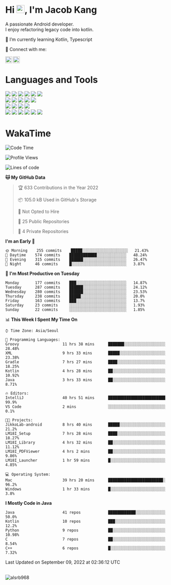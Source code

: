 # Hi <img src="https://media.giphy.com/media/hvRJCLFzcasrR4ia7z/giphy.gif" width="25px">, I'm Jacob Kang
A passionate Android developer.
</br>
I enjoy refactoring legacy code into kotlin.

🌱 I’m currently learning Kotlin, Typescript

🤝 Connect with me:

<a href="https://www.linkedin.com/in/minkyu-kang-b7477b1b2/"><img align="left" src="https://raw.githubusercontent.com/yushi1007/yushi1007/main/images/linkedin.svg" alt="Minkyu Kang | LinkedIn" width="21px"/></a>
<a href="https://www.instagram.com/_jacob_kang/"><img align="left" src="https://raw.githubusercontent.com/yushi1007/yushi1007/main/images/instagram.svg" alt="Jacob Kang | Instagram" width="21px"/></a>

</br>

# Languages and Tools

<div align="left">
<img src="https://img.shields.io/badge/java-007396?logo=java&logoColor=white"/>
<img src="https://img.shields.io/badge/kotlin-7F52FF?logo=kotlin&logoColor=white"/>
<img src="https://img.shields.io/badge/python-3776AB?logo=python&logoColor=white"/>
<img src="https://img.shields.io/badge/bash shell-4EAA25?logo=gnubash&logoColor=white"/>
<img src="https://img.shields.io/badge/c-A8B9CC?logo=c&logoColor=white"/>
<img src="https://img.shields.io/badge/c++-00599C?logo=c%2b%2b&logoColor=white"/>
</div>
<div align="left">
<img src="https://img.shields.io/badge/git-F05032?logo=git&logoColor=white"/>
<img src="https://img.shields.io/badge/github-181717?logo=github&logoColor=white"/>
<img src="https://img.shields.io/badge/mysql-4479A1?logo=mysql&logoColor=white"/>
<img src="https://img.shields.io/badge/sqlite-003B57?logo=sqlite&logoColor=white"/>
<img src="https://img.shields.io/badge/amazon AWS-232F3E?logo=amazonaws&logoColor=white"/>
</div>
<div align="left">
<img src="https://img.shields.io/badge/android-3DDC84?logo=android&logoColor=white"/>
<img src="https://img.shields.io/badge/linux-FCC624?logo=linux&logoColor=white"/>
<img src="https://img.shields.io/badge/flask-000000?logo=flask&logoColor=white"/>
<img src="https://img.shields.io/badge/arduino-00979D?logo=arduino&logoColor=white"/>
</div>
<div align="left">
<img src="https://img.shields.io/badge/slack-4A154B?logo=slack&logoColor=white"/>
<img src="https://img.shields.io/badge/notion-000000?logo=notion&logoColor=white"/>
<img src="https://img.shields.io/badge/jira-0052CC?logo=jira&logoColor=white"/>
<img src="https://img.shields.io/badge/postman-FF6C37?logo=postman&logoColor=white"/>
<img src="https://img.shields.io/badge/intellij-000000?logo=intellijidea&logoColor=white"/>
<img src="https://img.shields.io/badge/pycharm-000000?logo=pycharm&logoColor=white"/>
</div>

# WakaTime

<!--START_SECTION:waka-->
![Code Time](http://img.shields.io/badge/Code%20Time-1%2C170%20hrs%2050%20mins-blue)

![Profile Views](http://img.shields.io/badge/Profile%20Views-1-blue)

![Lines of code](https://img.shields.io/badge/From%20Hello%20World%20I%27ve%20Written--362%20Thousand%20lines%20of%20code-blue)

**🐱 My GitHub Data** 

> 🏆 633 Contributions in the Year 2022
 > 
> 📦 105.0 kB Used in GitHub's Storage 
 > 
> 🚫 Not Opted to Hire
 > 
> 📜 25 Public Repositories 
 > 
> 🔑 4 Private Repositories  
 > 
**I'm an Early 🐤** 

```text
🌞 Morning    255 commits    █████░░░░░░░░░░░░░░░░░░░░   21.43% 
🌆 Daytime    574 commits    ████████████░░░░░░░░░░░░░   48.24% 
🌃 Evening    315 commits    ██████░░░░░░░░░░░░░░░░░░░   26.47% 
🌙 Night      46 commits     █░░░░░░░░░░░░░░░░░░░░░░░░   3.87%

```
📅 **I'm Most Productive on Tuesday** 

```text
Monday       177 commits    ███░░░░░░░░░░░░░░░░░░░░░░   14.87% 
Tuesday      287 commits    ██████░░░░░░░░░░░░░░░░░░░   24.12% 
Wednesday    280 commits    ██████░░░░░░░░░░░░░░░░░░░   23.53% 
Thursday     238 commits    █████░░░░░░░░░░░░░░░░░░░░   20.0% 
Friday       163 commits    ███░░░░░░░░░░░░░░░░░░░░░░   13.7% 
Saturday     23 commits     ░░░░░░░░░░░░░░░░░░░░░░░░░   1.93% 
Sunday       22 commits     ░░░░░░░░░░░░░░░░░░░░░░░░░   1.85%

```


📊 **This Week I Spent My Time On** 

```text
⌚︎ Time Zone: Asia/Seoul

💬 Programming Languages: 
Groovy                   11 hrs 38 mins      ███████░░░░░░░░░░░░░░░░░░   28.48% 
XML                      9 hrs 33 mins       █████░░░░░░░░░░░░░░░░░░░░   23.38% 
Gradle                   7 hrs 27 mins       ████░░░░░░░░░░░░░░░░░░░░░   18.25% 
Kotlin                   4 hrs 28 mins       ██░░░░░░░░░░░░░░░░░░░░░░░   10.92% 
Java                     3 hrs 33 mins       ██░░░░░░░░░░░░░░░░░░░░░░░   8.71%

🔥 Editors: 
IntelliJ                 40 hrs 51 mins      █████████████████████████   99.9% 
VS Code                  2 mins              ░░░░░░░░░░░░░░░░░░░░░░░░░   0.1%

🐱‍💻 Projects: 
JikkoLab-android         8 hrs 40 mins       █████░░░░░░░░░░░░░░░░░░░░   21.2% 
LM18I_Setup              7 hrs 28 mins       ████░░░░░░░░░░░░░░░░░░░░░   18.27% 
LM18I_Library            4 hrs 32 mins       ██░░░░░░░░░░░░░░░░░░░░░░░   11.12% 
LM18I_PDFViewer          4 hrs 2 mins        ██░░░░░░░░░░░░░░░░░░░░░░░   9.86% 
LM18I_Launcher           1 hr 59 mins        █░░░░░░░░░░░░░░░░░░░░░░░░   4.85%

💻 Operating System: 
Mac                      39 hrs 20 mins      ████████████████████████░   96.2% 
Windows                  1 hr 33 mins        █░░░░░░░░░░░░░░░░░░░░░░░░   3.8%

```

**I Mostly Code in Java** 

```text
Java                     41 repos            ████████████░░░░░░░░░░░░░   50.0% 
Kotlin                   10 repos            ███░░░░░░░░░░░░░░░░░░░░░░   12.2% 
Python                   9 repos             ██░░░░░░░░░░░░░░░░░░░░░░░   10.98% 
C                        7 repos             ██░░░░░░░░░░░░░░░░░░░░░░░   8.54% 
C++                      6 repos             █░░░░░░░░░░░░░░░░░░░░░░░░   7.32%

```



 Last Updated on September 09, 2022 at 02:36:12 UTC
<!--END_SECTION:waka-->

</br>

<div align="left">
<img align="left" src="https://github-readme-stats.vercel.app/api/top-langs?username=alsrb968&show_icons=true&locale=en&layout=compact&theme=dark" alt="alsrb968" />
</div>
